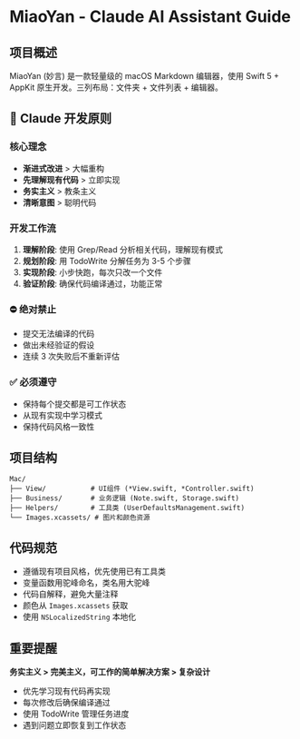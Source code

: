 # MiaoYan - Claude AI Assistant Guide

## 项目概述

MiaoYan (妙言) 是一款轻量级的 macOS Markdown 编辑器，使用 Swift 5 + AppKit 原生开发。三列布局：文件夹 + 文件列表 + 编辑器。

## 🎯 Claude 开发原则

### 核心理念

- **渐进式改进** > 大幅重构
- **先理解现有代码** > 立即实现
- **务实主义** > 教条主义
- **清晰意图** > 聪明代码

### 开发工作流

1. **理解阶段**: 使用 Grep/Read 分析相关代码，理解现有模式
2. **规划阶段**: 用 TodoWrite 分解任务为 3-5 个步骤
3. **实现阶段**: 小步快跑，每次只改一个文件
4. **验证阶段**: 确保代码编译通过，功能正常

### ⛔ 绝对禁止

- 提交无法编译的代码
- 做出未经验证的假设
- 连续 3 次失败后不重新评估

### ✅ 必须遵守

- 保持每个提交都是可工作状态
- 从现有实现中学习模式
- 保持代码风格一致性

## 项目结构

```
Mac/
├── View/           # UI组件 (*View.swift, *Controller.swift)
├── Business/       # 业务逻辑 (Note.swift, Storage.swift)
├── Helpers/        # 工具类 (UserDefaultsManagement.swift)
└── Images.xcassets/ # 图片和颜色资源
```

## 代码规范

- 遵循现有项目风格，优先使用已有工具类
- 变量函数用驼峰命名，类名用大驼峰
- 代码自解释，避免大量注释
- 颜色从 `Images.xcassets` 获取
- 使用 `NSLocalizedString` 本地化

## 重要提醒

**务实主义 > 完美主义，可工作的简单解决方案 > 复杂设计**

- 优先学习现有代码再实现
- 每次修改后确保编译通过
- 使用 TodoWrite 管理任务进度
- 遇到问题立即恢复到工作状态
